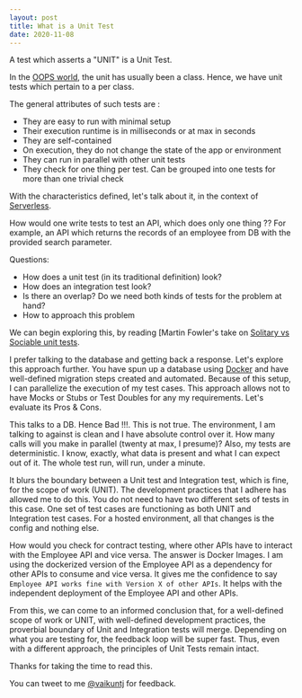 ```yaml
---
layout: post
title: What is a Unit Test
date: 2020-11-08
---
```


A test which asserts a "UNIT" is a Unit Test.

In the [OOPS world](https://en.wikipedia.org/wiki/Object-oriented_programming), the unit has usually been a class. Hence, we have unit tests which pertain to a per class.

The general attributes of such tests are :

- They are easy to run with minimal setup
- Their execution runtime is in milliseconds or at max in seconds
- They are self-contained
- On execution, they do not change the state of the app or environment
- They can run in parallel with other unit tests
- They check for one thing per test. Can be grouped into one tests for more than one trivial check

With the characteristics defined, let's talk about it, in the context of 
[Serverless](https://en.wikipedia.org/wiki/Serverless_computing).

How would one write tests to test an API, which does only one thing ?? For example, an API which returns the records of an employee from DB with the provided search parameter.

Questions:
 - How does a unit test (in its traditional definition) look?
 - How does an integration test look?
 - Is there an overlap? Do we need both kinds of tests for the problem at hand?
 - How to approach this problem

We can begin exploring this, by reading [Martin Fowler's take on [Solitary vs Sociable unit tests](https://www.martinfowler.com/bliki/UnitTest.html). 
 
I prefer talking to the database and getting back a response. Let's explore this approach further. You have spun up a database using [Docker](https://www.docker.com/) and have well-defined migration steps created and automated. Because of this setup, I can parallelize the execution of my test cases. This approach allows not to have Mocks or Stubs or Test Doubles for any my requirements. Let's evaluate its Pros & Cons.

This talks to a DB. Hence Bad !!!. This is not true. The environment, I am talking to against is clean and I have absolute control over it. How many calls will you make in parallel (twenty at max, I presume)? Also, my tests are deterministic. I know, exactly, what data is present and what I can expect out of it. The whole test run, will run, under a minute.

It blurs the boundary between a Unit test and Integration test, which is fine, for the scope of work (UNIT). The development practices that I adhere has allowed me to do this. You do not need to have two different sets of tests in this case. One set of test cases are functioning as both UNIT and Integration test cases. For a hosted environment, all that changes is the config and nothing else.

How would you check for contract testing, where other APIs have to interact with the Employee API and vice versa. The answer is Docker Images. I am using the dockerized version of the Employee API as a dependency for other APIs to consume and vice versa. It gives me the confidence to say `Employee API works fine with Version X of other APIs`. It helps with the independent deployment of the Employee API and other APIs.

From this, we can come to an informed conclusion that, for a well-defined scope of work or UNIT, with well-defined development practices, the proverbial boundary of Unit and Integration tests will merge. Depending on what you are testing for, the feedback loop will be super fast. Thus, even with a different approach, the principles of Unit Tests remain intact.

Thanks for taking the time to read this.

You can tweet to me [@vaikuntj](https://twitter.com/vaikuntj) for feedback.
